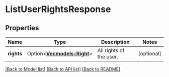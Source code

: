 # ListUserRightsResponse

## Properties

Name | Type | Description | Notes
------------ | ------------- | ------------- | -------------
**rights** | Option<[**Vec<models::Right>**](Right.md)> | All rights of the user. | [optional]

[[Back to Model list]](../README.md#documentation-for-models) [[Back to API list]](../README.md#documentation-for-api-endpoints) [[Back to README]](../README.md)


